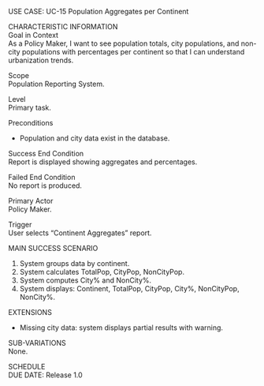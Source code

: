 USE CASE: UC-15 Population Aggregates per Continent

CHARACTERISTIC INFORMATION  
Goal in Context  
As a Policy Maker, I want to see population totals, city populations, and non-city populations with percentages per continent so that I can understand urbanization trends.

Scope  
Population Reporting System.

Level  
Primary task.

Preconditions
- Population and city data exist in the database.

Success End Condition  
Report is displayed showing aggregates and percentages.

Failed End Condition  
No report is produced.

Primary Actor  
Policy Maker.

Trigger  
User selects “Continent Aggregates” report.

MAIN SUCCESS SCENARIO
1. System groups data by continent.
2. System calculates TotalPop, CityPop, NonCityPop.
3. System computes City% and NonCity%.
4. System displays: Continent, TotalPop, CityPop, City%, NonCityPop, NonCity%.

EXTENSIONS
- Missing city data: system displays partial results with warning.

SUB-VARIATIONS  
None.

SCHEDULE  
DUE DATE: Release 1.0
